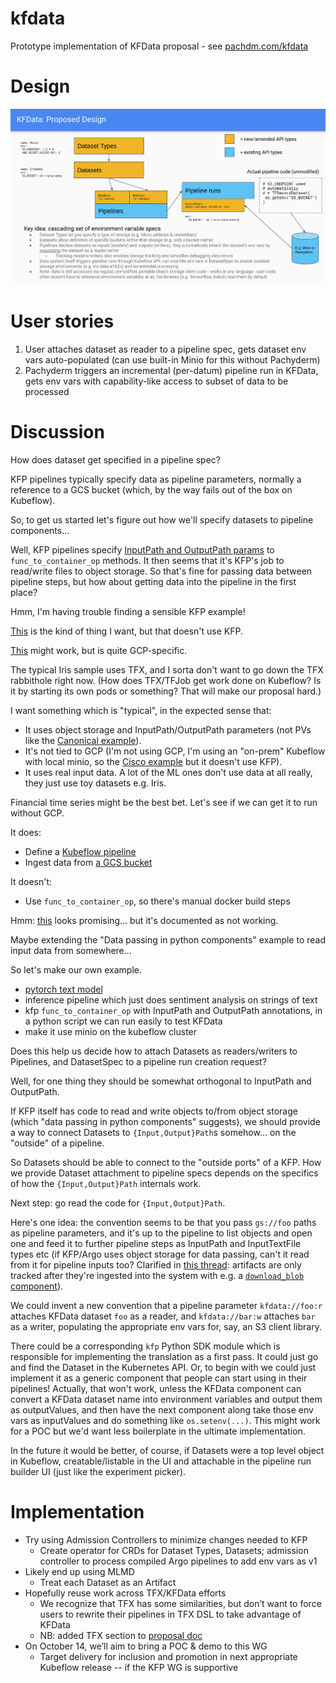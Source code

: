 # kfdata
Prototype implementation of KFData proposal - see [pachdm.com/kfdata](https://pachdm.com/kfdata)

# Design

![KFData design](kfdata-design.png)

# User stories

1. User attaches dataset as reader to a pipeline spec, gets dataset env vars auto-populated (can use built-in Minio for this without Pachyderm)
2. Pachyderm triggers an incremental (per-datum) pipeline run in KFData, gets env vars with capability-like access to subset of data to be processed


# Discussion

How does dataset get specified in a pipeline spec?

KFP pipelines typically specify data as pipeline parameters, normally a reference to a GCS bucket (which, by the way fails out of the box on Kubeflow).

So, to get us started let's figure out how we'll specify datasets to pipeline components...

Well, KFP pipelines specify [InputPath and OutputPath params](https://github.com/kubeflow/pipelines/blob/master/samples/tutorials/Data%20passing%20in%20python%20components.ipynb) to `func_to_container_op` methods.
It then seems that it's KFP's job to read/write files to object storage.
So that's fine for passing data between pipeline steps, but how about getting data into the pipeline in the first place?

Hmm, I'm having trouble finding a sensible KFP example!

[This](https://github.com/kubeflow/examples/blob/master/mnist/mnist_vanilla_k8s.ipynb) is the kind of thing I want, but that doesn't use KFP.

[This](https://github.com/kubeflow/examples/tree/master/financial_time_series) might work, but is quite GCP-specific.

The typical Iris sample uses TFX, and I sorta don't want to go down the TFX rabbithole right now. (How does TFX/TFJob get work done on Kubeflow? Is it by starting its own pods or something? That will make our proposal hard.)

I want something which is "typical", in the expected sense that:
* It uses object storage and InputPath/OutputPath parameters (not PVs like the [Canonical example](https://ubuntu.com/blog/data-science-workflows-on-kubernetes-with-kubeflow-pipelines-part-2)).
* It's not tied to GCP (I'm not using GCP, I'm using an "on-prem" Kubeflow with local minio, so the [Cisco example](https://github.com/kubeflow/examples/blob/master/mnist/mnist_vanilla_k8s.ipynb) but it doesn't use KFP).
* It uses real input data. A lot of the ML ones don't use data at all really, they just use toy datasets e.g. Iris.

Financial time series might be the best bet. Let's see if we can get it to run without GCP.

It does:
* Define a [Kubeflow pipeline](https://github.com/kubeflow/examples/blob/d93c18f/financial_time_series/tensorflow_model/ml_pipeline.py)
* Ingest data from [a GCS bucket](https://github.com/kubeflow/examples/blob/d93c18f/financial_time_series/tensorflow_model/run_train.py#L86)

It doesn't:
* Use `func_to_container_op`, so there's manual docker build steps

Hmm: [this](https://github.com/kubeflow/examples/pull/669/files) looks promising... but it's documented as not working.

Maybe extending the "Data passing in python components" example to read input data from somewhere...

So let's make our own example.

* [pytorch text model](https://pytorch.org/tutorials/beginner/text_sentiment_ngrams_tutorial.html)
* inference pipeline which just does sentiment analysis on strings of text
* kfp `func_to_container_op` with InputPath and OutputPath annotations, in a python script we can run easily to test KFData
* make it use minio on the kubeflow cluster

Does this help us decide how to attach Datasets as readers/writers to Pipelines, and DatasetSpec to a pipeline run creation request?

Well, for one thing they should be somewhat orthogonal to InputPath and OutputPath.

If KFP itself has code to read and write objects to/from object storage (which "data passing in python components" suggests), we should provide a way to connect Datasets to `{Input,Output}Path`s somehow... on the "outside" of a pipeline.

So Datasets should be able to connect to the "outside ports" of a KFP.
How we provide Dataset attachment to pipeline specs depends on the specifics of how the `{Input,Output}Path` internals work.

Next step: go read the code for `{Input,Output}Path`.

Here's one idea: the convention seems to be that you pass `gs://foo` paths as pipeline parameters, and it's up to the pipeline to list objects and open one and feed it to further pipeline steps as InputPath and InputTextFile types etc (if KFP/Argo uses object storage for data passing, can't it read from it for pipeline inputs too? Clarified in [this thread](https://github.com/kubeflow/pipelines/issues/3548#issuecomment-616045460): artifacts are only tracked after they're ingested into the system with e.g. a [`download_blob` component](https://raw.githubusercontent.com/kubeflow/pipelines/2dac60c/components/google-cloud/storage/download_blob/component.yaml)).

We could invent a new convention that a pipeline parameter `kfdata://foo:r` attaches KFData dataset `foo` as a reader, and `kfdata://bar:w` attaches `bar` as a writer, populating the appropriate env vars for, say, an S3 client library.

There could be a corresponding `kfp` Python SDK module which is responsible for implementing the translation as a first pass. It could just go and find the Dataset in the Kubernetes API. Or, to begin with we could just implement it as a generic component that people can start using in their pipelines! Actually, that won't work, unless the KFData component can convert a KFData dataset name into environment variables and output them as outputValues, and then have the next component along take those env vars as inputValues and do something like `os.setenv(...)`. This might work for a POC but we'd want less boilerplate in the ultimate implementation.

In the future it would be better, of course, if Datasets were a top level object in Kubeflow, creatable/listable in the UI and attachable in the pipeline run builder UI (just like the experiment picker).


# Implementation

* Try using Admission Controllers to minimize changes needed to KFP
  * Create operator for CRDs for Dataset Types, Datasets; admission controller to process compiled Argo pipelines to add env vars as v1
* Likely end up using MLMD
  * Treat each Dataset as an Artifact
* Hopefully reuse work across TFX/KFData efforts
  * We recognize that TFX has some similarities, but don’t want to force users to rewrite their pipelines in TFX DSL to take advantage of KFData
  * NB: added TFX section to [proposal doc](https://docs.google.com/document/d/1ccIM5-khU52HuZKSujRmgDyzxyzJZ6cmI597uqdh-ek/edit)
* On October 14, we’ll aim to bring a POC & demo to this WG
  * Target delivery for inclusion and promotion in next appropriate Kubeflow release -- if the KFP WG is supportive
